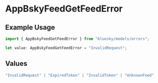 # AppBskyFeedGetFeedError

## Example Usage

```typescript
import { AppBskyFeedGetFeedError } from "bluesky/models/errors";

let value: AppBskyFeedGetFeedError = "InvalidRequest";
```

## Values

```typescript
"InvalidRequest" | "ExpiredToken" | "InvalidToken" | "UnknownFeed"
```